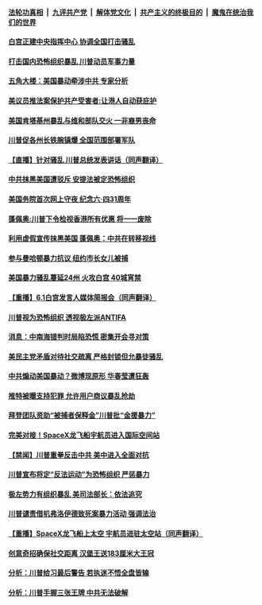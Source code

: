 

####  [法轮功真相](../../../../basic/blob/master/README.md?t=06021102) &nbsp;|&nbsp; [九评共产党](../../../../9ping.md/blob/master/README.md?t=06021102) &nbsp;|&nbsp; [解体党文化](../../../../jtdwh.md/blob/master/README.md?t=06021102)  &nbsp;|&nbsp; [共产主义的终极目的](../../../../gczydzjmd.md/blob/master/README.md?t=06021102) &nbsp;|&nbsp; [魔鬼在统治我们的世界](../../../../mgztzwmdsj.md/blob/master/README.md?t=06021102) 

#### [白宫正建中央指挥中心 协调全国打击骚乱](../pages/prog203/a102861014.md?t=06021102) 

#### [打击国内恐怖组织暴乱 川普动员军事力量](../pages/prog203/a102861142.md?t=06021102) 

#### [五角大楼：美国暴动牵涉中共 专家分析](../pages/prog203/a102861109.md?t=06021102) 

#### [美议员推法案保护共产受害者:让港人自动获庇护](../pages/prog203/a102861039.md?t=06021102) 

#### [美国肯塔基州暴乱与维和部队交火 一非裔男丧命](../pages/prog203/a102861025.md?t=06021102) 

#### [川普促各州长铁腕镇爆 全国范围部署军队](../pages/prog203/a102861084.md?t=06021102) 

#### [【直播】针对骚乱 川普总统发表讲话（同声翻译）](../pages/prog203/a102861069.md?t=06021102) 

#### [中共抹黑美国遭驳斥 安提法被定恐怖组织](../pages/prog203/a102861045.md?t=06021102) 

#### [美国务院首次网上守夜 纪念六·四31周年](../pages/prog203/a102860998.md?t=06021102) 


#### [蓬佩奥:川普下令检视香港所有优惠 将一一废除](../pages/prog203/a102860989.md?t=06021102) 

#### [利用虚假宣传抹黑美国  蓬佩奥：中共在转移视线](../pages/prog203/a102860909.md?t=06021102) 

#### [参与曼哈顿暴力抗议 纽约市长女儿被捕](../pages/prog203/a102860912.md?t=06021102) 

#### [美国暴力骚乱蔓延24州 火攻白宫 40城宵禁](../pages/prog203/a102860843.md?t=06021102) 

#### [【重播】6.1白宫发言人媒体简报会（同声翻译）](../pages/prog203/a102860890.md?t=06021102) 

#### [川普视为恐怖组织 透视极左派ANTIFA](../pages/prog203/a102860851.md?t=06021102) 

#### [消息：中南海错判时局陷恐慌 密集开会寻对策](../pages/prog203/a102860527.md?t=06021102) 

#### [美民主党矛盾对待社交疏离 严格封锁但允暴徒骚乱](../pages/prog203/a102860509.md?t=06021102) 

#### [中共煽动美国暴动？微博现原形 华春莹遭狂轰](../pages/prog203/a102860407.md?t=06021102) 

#### [推特被曝支持犯罪 允许用户商议暴乱抢劫](../pages/prog203/a102860388.md?t=06021102) 

#### [拜登团队资助“被捕者保释金”川普批“金援暴力”](../pages/prog203/a102860294.md?t=06021102) 

#### [完美对接！SpaceX龙飞船宇航员进入国际空间站](../pages/prog203/a102860331.md?t=06021102) 

#### [【禁闻】川普重拳反击中共 美中进入全面对抗](../pages/prog203/a102860323.md?t=06021102) 

#### [川普宣布将定“反法运动”为恐怖组织 严惩暴力](../pages/prog203/a102860309.md?t=06021102) 

#### [极左势力有组织暴乱 美司法部长：依法追究](../pages/prog203/a102860301.md?t=06021102) 

#### [川普谴责借机弗洛伊德致死案暴力活动 强调法治](../pages/prog203/a102860241.md?t=06021102) 

#### [【重播】SpaceX龙飞船上太空 宇航员进驻太空站（同声翻译）](../pages/prog203/a102860198.md?t=06021102) 

#### [创意奇招确保社交距离 汉堡王送183厘米大王冠](../pages/prog203/a102860150.md?t=06021102) 

#### [分析：川普给习最后警告 若执迷不悟全盘皆输](../pages/prog203/a102860090.md?t=06021102) 

#### [分析：川普手握三张王牌 中共无法破解](../pages/prog203/a102860057.md?t=06021102) 

